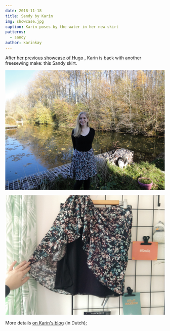 ```yaml
---
date: 2018-11-18
title: Sandy by Karin
img: showcase.jpg
caption: Karin poses by the water in her new skirt
patterns:
  - sandy
author: karinkay
---
```


After [her previous showcase of Hugo](/showcase/hugo-by-karin) , Karin is back with another freesewing make: this Sandy skirt.

![Une autre vue](view2.jpg)

![A view of the lining](view3.jpg)

More details [on Karin's blog](https://www.karinkay.nl/sandy-een-gratis-patroon-voor-een-cirkelrok-op-maat/) (in Dutch);

